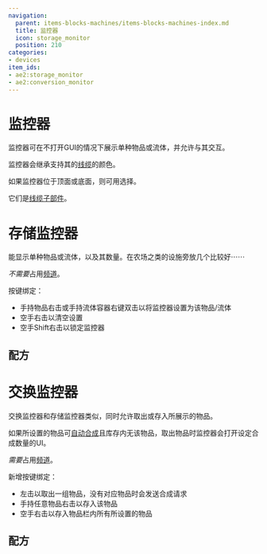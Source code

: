 ```yaml
---
navigation:
  parent: items-blocks-machines/items-blocks-machines-index.md
  title: 监控器
  icon: storage_monitor
  position: 210
categories:
- devices
item_ids:
- ae2:storage_monitor
- ae2:conversion_monitor
---
```


# 监控器

<GameScene zoom="8" background="transparent">
<ImportStructure src="../assets/assemblies/monitors.snbt" />
<IsometricCamera yaw="195" pitch="30" />
</GameScene>

监控器可在不打开GUI的情况下展示单种物品或流体，并允许与其交互。

监控器会继承支持其的[线缆](cables.md)的颜色。

如果监控器位于顶面或底面，则可用<ItemLink id="certus_quartz_wrench" />选择。

它们是[线缆子部件](../ae2-mechanics/cable-subparts.md)。

# 存储监控器

能显示单种物品或流体，以及其数量。在农场之类的设施旁放几个比较好⋯⋯

*不需要*占用[频道](../ae2-mechanics/channels.md)。

按键绑定：

*   手持物品右击或手持流体容器右键双击以将监控器设置为该物品/流体
*   空手右击以清空设置
*   空手Shift右击以锁定监控器

## 配方

<RecipeFor id="storage_monitor" />

# 交换监控器

交换监控器和存储监控器类似，同时允许取出或存入所展示的物品。

如果所设置的物品可[自动合成](../ae2-mechanics/autocrafting.md)且库存内无该物品，取出物品时监控器会打开设定合成数量的UI。

*需要*占用[频道](../ae2-mechanics/channels.md)。

新增按键绑定：

*   左击以取出一组物品，没有对应物品时会发送合成请求
*   手持任意物品右击以存入该物品
*   空手右击以存入物品栏内所有所设置的物品

## 配方

<RecipeFor id="conversion_monitor" />
